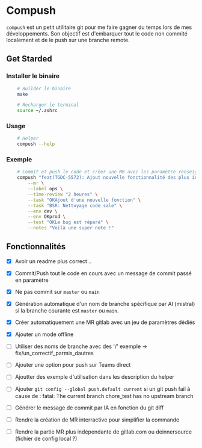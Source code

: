 # Compush

`compush` est un petit utilitaire git pour me faire gagner du temps lors de mes développements.
Son objectif est d'embarquer tout le code non commité localement et de le push sur une branche remote.

## Get Starded

### Installer le binaire

```sh
    # Builder le binaire
    make

    # Recharger le terminal
    source ~/.zshrc
```

### Usage

```sh
    # Helper
    compush --help
```

### Exemple

```sh
    # Commit et push le code et créer une MR avec les paramètre renseignés
    compush "feat(TGDC-5572): Ajout nouvelle fonctionnalité des plus intéressantes" \
        --mr \
        --label ops \
        --time-review "2 heures" \
        --task "OKAjout d'une nouvelle fonction" \
        --task "BSR: Nettoyage code sale" \
        --env dev \
        --env OKprod \
        --test "OKLe bug est réparé" \
        --notes "Voilà une super note !"
```

## Fonctionnalités

- [x] Avoir un readme plus correct ..
- [x] Commit/Push tout le code en cours avec un message de commit passé en paramètre
- [x] Ne pas commit sur `master` ou `main`
- [x] Génération automatique d'un nom de branche spécifique par AI (mistral) si la branche courante est `master` ou `main`.
- [x] Créer automatiquement une MR gitlab avec un jeu de paramètres dédiés
- [x] Ajouter un mode offline
- [ ] Utiliser des noms de branche avec des '/' exemple -> fix/un_correctif_parmis_dautres
- [ ] Ajouter une option pour push sur Teams direct
- [ ] Ajoutter des exemple d'utilisation dans les description du helper

- [ ] Ajouter `git config --global push.default current` si un git push fail à cause de : fatal: The current branch chore_test has no upstream branch
- [ ] Générer le message de commit par IA en fonction du git diff
- [ ] Rendre la création de MR interractive pour simplifier la commande
- [ ] Rendre la partie MR plus indépendante de gitlab.com ou deinnersource (fichier de config local ?)

